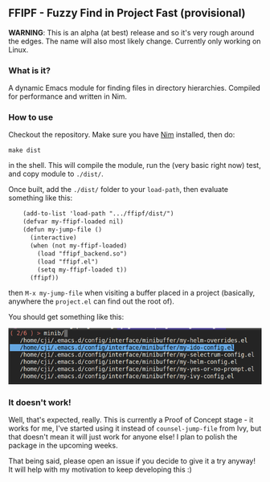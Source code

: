 ## FFIPF - Fuzzy Find in Project Fast (provisional)

**WARNING**: This is an alpha (at best) release and so it's very rough around
the edges. The name will also most likely change. Currently only working on
Linux.

### What is it?

A dynamic Emacs module for finding files in directory hierarchies. Compiled for
performance and written in Nim.

### How to use

Checkout the repository. Make sure you have [Nim](https://nim-lang.org/)
installed, then do:

    make dist

in the shell. This will compile the module, run the (very basic right now) test,
and copy module to `./dist/`.

Once built, add the `./dist/` folder to your `load-path`, then evaluate
something like this:

```elisp
    (add-to-list 'load-path ".../ffipf/dist/")
    (defvar my-ffipf-loaded nil)
    (defun my-jump-file ()
      (interactive)
      (when (not my-ffipf-loaded)
        (load "ffipf_backend.so")
        (load "ffipf.el")
        (setq my-ffipf-loaded t))
      (ffipf))
```

then `M-x my-jump-file` when visiting a buffer placed in a project (basically,
anywhere the `project.el` can find out the root of).

You should get something like this:

![screenshot](https://raw.githubusercontent.com/piotrklibert/ffipf/master/img/screenshot.png)


### It doesn't work!

Well, that's expected, really. This is currently a Proof of Concept stage - it
works for me, I've started using it instead of `counsel-jump-file` from Ivy, but
that doesn't mean it will just work for anyone else! I plan to polish the
package in the upcoming weeks.

That being said, please open an issue if you decide to give it a try anyway! It
will help with my motivation to keep developing this :)
